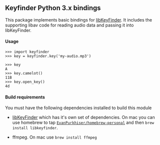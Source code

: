 ## Keyfinder Python 3.x bindings

This package implements basic bindings for
[libKeyFinder](https://github.com/ibsh/libKeyFinder). It includes the
supporting libav code for reading audio data and passing it into libKeyFinder.

#### Usage

```pycon
>>> import keyfinder
>>> key = keyfinder.key('my-audio.mp3')

>>> key
A
>>> key.camelot()
11B
>>> key.open_key()
4d
```

#### Build requirements

You must have the following dependencies installed to build this module

- [libKeyFinder](https://github.com/ibsh/libKeyFinder#installation) which has
  it's own set of dependencies. On mac you can use homebrew to tap
  [`EvanPurkhiser/homebrew-personal`](https://github.com/EvanPurkhiser/homebrew-personal)
  and then `brew install libkeyfinder`.

- ffmpeg. On mac use `brew install ffmpeg`
